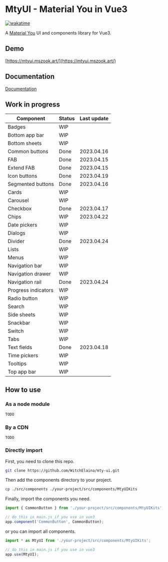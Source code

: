 # MtyUI - Material You in Vue3

[![wakatime](https://wakatime.com/badge/user/b2ca97db-bce2-4b9b-8588-23c0de16890a/project/8fa7cd78-9c02-4826-8686-1faa902c2135.svg)](https://wakatime.com/badge/user/b2ca97db-bce2-4b9b-8588-23c0de16890a/project/8fa7cd78-9c02-4826-8686-1faa902c2135)

A [Material You](https://m3.material.io/) UI and components library for Vue3.

## Demo

[https://mtyui.mszook.art/](https://mtyui.mszook.art/)

## Documentation

[Documentation](./doc/README.md)

## Work in progress

| Component           | Status | Last update |
| ------------------- | ------ | ----------- |
| Badges              | WIP    |             |
| Bottom app bar      | WIP    |             |
| Bottom sheets       | WIP    |             |
| Common buttons      | Done   | 2023.04.16  |
| FAB                 | Done   | 2023.04.15  |
| Extend FAB          | Done   | 2023.04.15  |
| Icon buttons        | Done   | 2023.04.19  |
| Segmented buttons   | Done   | 2023.04.16  |
| Cards               | WIP    |             |
| Carousel            | WIP    |             |
| Checkbox            | Done   | 2023.04.17  |
| Chips               | WIP    | 2023.04.22  |
| Date pickers        | WIP    |             |
| Dialogs             | WIP    |             |
| Divider             | Done   | 2023.04.24  |
| Lists               | WIP    |             |
| Menus               | WIP    |             |
| Navigation bar      | WIP    |             |
| Navigation drawer   | WIP    |             |
| Navigation rail     | Done   | 2023.04.24  |
| Progress indicators | WIP    |             |
| Radio button        | WIP    |             |
| Search              | WIP    |             |
| Side sheets         | WIP    |             |
| Snackbar            | WIP    |             |
| Switch              | WIP    |             |
| Tabs                | WIP    |             |
| Text fields         | Done   | 2023.04.18  |
| Time pickers        | WIP    |             |
| Tooltips            | WIP    |             |
| Top app bar         | WIP    |             |

## How to use

### As a node module

```bash
TODO
```

### By a CDN

```
TODO
```

### Directly import

First, you need to clone this repo.

```bash
git clone https://github.com/WitchElaina/mty-ui.git
```

Then add the components directory to your project.

```bash
cp ./src/components ./your-project/src/components/MtyUIKits
```

Finally, import the components you need.

```js
import { CommonButton } from './your-project/src/components/MtyUIKits';

// do this in main.js if you use in vue3
app.component('CommonButton', CommonButton);
```

or you can import all components.

```js
import * as MtyUI from './your-project/src/components/MtyUIKits';

// do this in main.js if you use in vue3
app.use(MtyUI);
```
